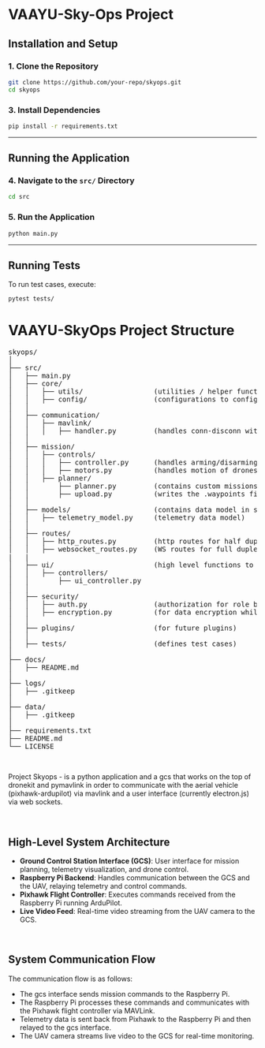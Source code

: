 <!DOCTYPE html>
<html lang="en">
<body>

# VAAYU-Sky-Ops Project

## Installation and Setup

### 1. Clone the Repository
```bash
git clone https://github.com/your-repo/skyops.git
cd skyops
```

### 3. Install Dependencies
```bash
pip install -r requirements.txt
```

---

## Running the Application

### 4. Navigate to the `src/` Directory
```bash
cd src
```

### 5. Run the Application
```bash
python main.py
```

---

## Running Tests
To run test cases, execute:
```bash
pytest tests/
```

<h1>VAAYU-SkyOps Project Structure</h1>
<pre>
skyops/
│
├── src/
│   ├── main.py
│   ├── core/
│   │   ├── utils/                 (utilities / helper functions)
│   │   ├── config/                (configurations to configure this application)
│   │
│   ├── communication/
│   │   ├── mavlink/       
│   │   │   ├── handler.py         (handles conn-disconn with the vehicle via mavlink)
│   │
│   ├── mission/
│   │   ├── controls/
│   │   │   ├── controller.py      (handles arming/disarming of the vehicle)
│   │   │   ├── motors.py          (handles motion of drones ie yaw pitch roll throttle)
│   │   ├── planner/
│   │       ├── planner.py         (contains custom missions)
│   │       ├── upload.py          (writes the .waypoints file to pixhawk) 
│   │
│   ├── models/                    (contains data model in schematic form)
│   │   ├── telemetry_model.py     (telemetry data model)
│   │
│   ├── routes/
│   │   ├── http_routes.py         (http routes for half duplex communication with UI (client) )
│   │   ├── websocket_routes.py    (WS routes for full duplex communication with UI (client) )
|   |   
│   ├── ui/                        (high level functions to interact with the User Interface.)
│   │   ├── controllers/
│   │       ├── ui_controller.py   
│   │
│   ├── security/
│   │   ├── auth.py                (authorization for role based access control)
│   │   ├── encryption.py          (for data encryption while wireless communication)
│   │
│   ├── plugins/                   (for future plugins)
│   │
│   ├── tests/                     (defines test cases)
│
├── docs/
│   ├── README.md
│
├── logs/
│   ├── .gitkeep
│
├── data/
│   ├── .gitkeep
│
├── requirements.txt
├── README.md
└── LICENSE
</pre>
<br>    
<p>Project Skyops - is a python application and a gcs that works on the top of dronekit and pymavlink in order to communicate with the aerial vehicle (pixhawk-ardupilot) via mavlink and a user interface (currently electron.js) via web sockets.</p><br>
<h2>High-Level System Architecture</h2>
    <ul>
        <li><strong>Ground Control Station Interface (GCS)</strong>: User interface for mission planning, telemetry visualization, and drone control.</li>
        <li><strong>Raspberry Pi Backend</strong>: Handles communication between the GCS and the UAV, relaying telemetry and control commands.</li>
        <li><strong>Pixhawk Flight Controller</strong>: Executes commands received from the Raspberry Pi running ArduPilot.</li>
        <li><strong>Live Video Feed</strong>: Real-time video streaming from the UAV camera to the GCS.</li>
    </ul><br>
<h2>System Communication Flow</h2>
    <p>The communication flow is as follows:</p>
    <ul>
        <li>The gcs interface sends mission commands to the Raspberry Pi.</li>
        <li>The Raspberry Pi processes these commands and communicates with the Pixhawk flight controller via MAVLink.</li>
        <li>Telemetry data is sent back from Pixhawk to the Raspberry Pi and then relayed to the gcs interface.</li>
        <li>The UAV camera streams live video to the GCS for real-time monitoring.</li>
    </ul>
</body>
</html>
